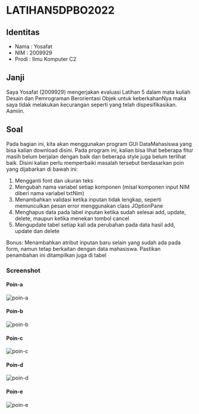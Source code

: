 # LATIHAN5DPBO2022
## Identitas
- Nama : Yosafat
- NIM  : 2009929
- Prodi : Ilmu Komputer C2

## Janji
Saya Yosafat (2009929) mengerjakan evaluasi Latihan 5 dalam mata kuliah Desain dan Pemrograman Berorientasi Objek untuk keberkahanNya maka saya tidak melakukan kecurangan seperti yang telah dispesifikasikan. Aamiin.

## Soal
Pada bagian ini, kita akan menggunakan program GUI DataMahasiswa yang bisa kalian download disini. Pada program ini, kalian bisa lihat beberapa fitur masih belum berjalan dengan baik dan beberapa style juga belum terlihat baik. Disini kalian perlu memperbaiki masalah tersebut berdasarkan poin yang dijabarkan di bawah ini:
1. Mengganti font dan ukuran teks
2. Mengubah nama variabel setiap komponen (misal komponen input NIM diberi nama variabel txtNim)
3. Menambahkan validasi ketika inputan tidak lengkap, seperti memunculkan pesan error menggunakan class JOptionPane
4. Menghapus data pada label inputan ketika sudah selesai add, update, delete, maupun ketika menekan tombol cancel
5. Mengupdate tabel setiap kali ada perubahan pada data hasil add, update dan delete

Bonus:
Menambahkan atribut inputan baru selain yang sudah ada pada form, namun tetap berkaitan dengan data mahasiswa. Pastikan penambahan ini ditampilkan juga di tabel

### Screenshot
#### Poin-a
![poin-a](https://user-images.githubusercontent.com/77567907/159034385-44b02559-fd0d-4b8a-a07d-57eb091656e2.jpg)

#### Poin-b
![poin-b](https://user-images.githubusercontent.com/77567907/159034394-9450e727-47d3-4602-a3a1-6b0434b9a9e8.jpg)

#### Poin-c
![poin-c](https://user-images.githubusercontent.com/77567907/159034396-a74352e4-77a8-49de-9ca5-2824f77d442a.jpg)

#### Poin-d
![poin-d](https://user-images.githubusercontent.com/77567907/159034400-127db5f4-e757-48a6-824a-6d5b97ba22ba.jpg)

#### Poin-e
![poin-e](https://user-images.githubusercontent.com/77567907/159034375-b048160d-29e3-4979-966c-8106970b8077.jpg)

